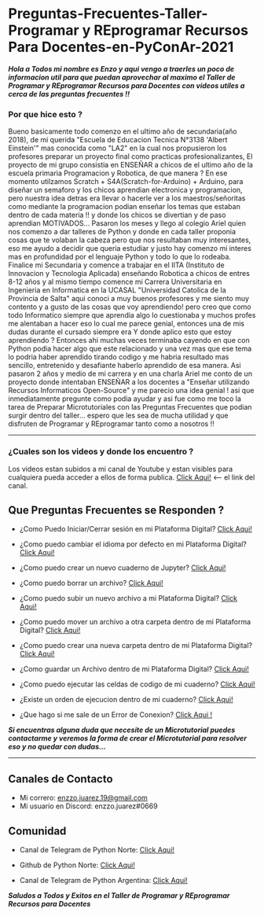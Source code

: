 # Preguntas-Frecuentes-Taller-Programar y REprogramar Recursos Para Docentes-en-PyConAr-2021

***Hola a Todos mi nombre es Enzo y aqui vengo a traerles un poco de informacion util para que puedan aprovechar al maximo el Taller de Programar y REprogramar Recursos para Docentes con videos utiles a cerca de las preguntas frecuentes !!***

### Por que hice esto ?  

Bueno basicamente todo comenzo en el ultimo año de secundaria(año 2018), de mi querida "Escuela de Educacion Tecnica N°3138 'Albert Einstein'" mas conocida como "LA2" en la cual nos propusieron los profesores preparar un proyecto final como practicas profesionalizantes, El proyecto de mi grupo consistia en ENSEÑAR a chicos de el ultimo año de la escuela primaria Programacion y Robotica, de que manera ? En ese momento utilzamos Scratch + S4A(Scratch-for-Arduino) + Arduino, para diseñar un semaforo y los chicos aprendian electronica y programacion, pero nuestra idea detras era llevar o hacerle ver a los maestros/señoritas como mediante la programacion podian enseñar los temas que estaban dentro de cada materia !! y donde los chicos se divertian y de paso aprendian MOTIVADOS... Pasaron los meses y llego al colegio Ariel quien nos comenzo a dar talleres de Python y donde en cada taller proponia cosas que te volaban la cabeza pero que nos resultaban muy interesantes, eso me ayudo a decidir que queria estudiar y justo hay comenzo mi interes mas en profundidad por el lenguaje Python y todo lo que lo rodeaba. Finalice mi Secundaria y comence a trabajar en el IITA (Instituto de Innovacion y Tecnologia Aplicada) enseñando Robotica a chicos de entres 8-12 años y al mismo tiempo comence mi Carrera Universitaria en Ingenieria en Informatica en la UCASAL "Universidad Catolica de la Provincia de Salta" aqui conoci a muy buenos profesores y me siento muy contento y a gusto de las cosas que voy aprendiendo! pero creo que como todo Informatico siempre que aprendia algo lo cuestionaba y muchos profes me alentaban a hacer eso lo cual me parece genial, entonces una de mis dudas durante el cursado siempre era Y donde aplico esto que estoy aprendiendo ? Entonces ahi muchas veces terminaba cayendo en que con Python podia hacer algo que este relacionado y una vez mas que ese tema lo podria haber aprendido tirando codigo y me habria resultado mas sencillo, entretenido y desafiante haberlo aprendido de esa manera. Asi pasaron 2 años y medio de mi carrera y en una charla Ariel me conto de un proyecto donde intentaban ENSEÑAR a los docentes a "Enseñar utilizando Recursos Informaticos Open-Source" y me parecio una idea genial ! asi que inmediatamente pregunte como podia ayudar y asi fue como me toco la tarea de Preparar Microtutoriales con las Preguntas Frecuentes que podian surgir dentro del taller... espero que les sea de mucha utilidad y que disfruten de Programar y REprogramar tanto como a nosotros !!


-------------------------------------------------------------------------------------

### ¿Cuales son los videos y donde los encuentro ? 

Los videos estan subidos a mi canal de Youtube y estan visibles para cualquiera pueda acceder a ellos de forma publica. [Click Aqui!](https://www.youtube.com/watch?v=uIE-PpvS_Pw&list=PLB4T2blgpn1zrhof2b1N08pD6VG-P1k0E) <-- el link del canal.

## Que Preguntas Frecuentes se Responden ?

* ¿Como Puedo Iniciar/Cerrar sesión en mi Plataforma Digital? [Click Aqui!](https://youtu.be/uIE-PpvS_Pw)

* ¿Como puedo cambiar el idioma por defecto en mi Plataforma Digital? [Click Aqui!](https://youtu.be/lq1oZHkJ7pE)

* ¿Como puedo crear un nuevo cuaderno de Jupyter? [Click Aqui!](https://youtu.be/86Xz4e-LCuY)

* ¿Como puedo borrar un archivo? [Click Aqui!](https://youtu.be/U6fiQeUV2Ks)

* ¿Como puedo subir un nuevo archivo a mi Plataforma Digital? [Click Aqui!](https://youtu.be/PjBvtlHXYOU)

* ¿Como puedo mover un archivo a otra carpeta dentro de mi Plataforma Digital? [Click Aqui!](https://youtu.be/QwiwHaJVVJs)

* ¿Como puedo crear una nueva carpeta dentro de mi Plataforma Digital? [Click Aqui!](https://youtu.be/TrcqYBxpf24)

* ¿Como guardar un Archivo dentro de mi Plataforma Digital? [Click Aqui!](https://youtu.be/TEUCMLqqkI4)

* ¿Como puedo ejecutar las celdas de codigo de mi cuaderno? [Click Aqui!](https://youtu.be/UoBj56InY3M)

* ¿Existe un orden de ejecucion dentro de mi cuaderno? [Click Aqui!](https://youtu.be/Pfu__JzoaDg)

* ¿Que hago si me sale de un Error de Conexion? [Click Aqui !](https://youtu.be/UCDmdZnjtko)



***Si encuentras alguna duda que necesite de un Microtutorial puedes contactarme y veremos la forma de crear el Microtutorial para resolver eso y no quedar con dudas...***




-------------------------------------------------------------------------------------


## Canales de Contacto

* Mi correro: enzzo.juarez.19@gmail.com
* Mi usuario en Discord: enzzo.juarez#0669


## Comunidad

* Canal de Telegram de Python Norte: [Click Aqui!](https://t.me/pythonnorte)
* Github de Python Norte: [Click Aqui!](https://github.com/PythonNorte)

*  Canal de Telegram de Python Argentina: [Click Aqui!](https://t.me/pythonargentina)


***Saludos a Todos y Exitos en el Taller de Programar y REprogramar Recursos para Docentes***